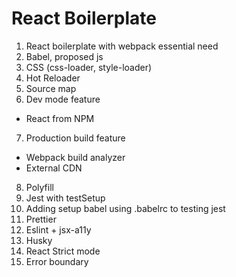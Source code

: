 # React Boilerplate

1. React boilerplate with webpack essential need
2. Babel, proposed js
3. CSS (css-loader, style-loader)
4. Hot Reloader
5. Source map
6. Dev mode feature

- React from NPM

7. Production build feature

- Webpack build analyzer
- External CDN

8. Polyfill
9. Jest with testSetup
10. Adding setup babel using .babelrc to testing jest
11. Prettier
12. Eslint + jsx-a11y
13. Husky
14. React Strict mode
15. Error boundary
